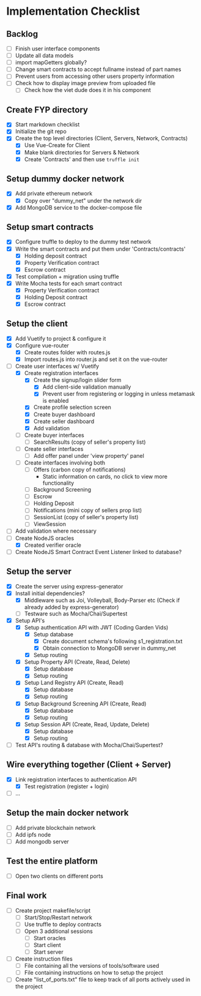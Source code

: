 # Implementation Checklist

## Backlog
- [ ] Finish user interface components
- [ ] Update all data models
- [ ] import mapGetters globally?
- [ ] Change smart contracts to accept fullname instead of part names
- [ ] Prevent users from accessing other users property information
- [ ] Check how to display image preview from uploaded file
	- [ ] Check how the viet dude does it in his component

## Create FYP directory
- [x] Start markdown checklist
- [x] Initialize the git repo
- [x] Create the top level directories (Client, Servers, Network, Contracts)
  - [x] Use Vue-Create for Client
  - [x] Make blank directories for Servers & Network
  - [x] Create 'Contracts' and then use ``` truffle init ```

## Setup dummy docker network
- [x] Add private ethereum network
  - [x] Copy over "dummy_net" under the network dir
- [x] Add MongoDB service to the docker-compose file

## Setup smart contracts
- [x] Configure truffle to deploy to the dummy test network
- [x] Write the smart contracts and put them under 'Contracts/contracts'
	- [x] Holding deposit contract
	- [x] Property Verification contract
	- [x] Escrow contract
- [x] Test compilation + migration using truffle
- [x] Write Mocha tests for each smart contract
  - [x] Property Verification contract
  - [x] Holding Deposit contract
  - [x] Escrow contract

## Setup the client
- [x] Add Vuetify to project & configure it
- [x] Configure vue-router
	- [x] Create routes folder with routes.js
	- [x] Import routes.js into router.js and set it on the vue-router
- [ ] Create user interfaces w/ Vuetify
	- [x] Create registration interfaces
		- [x] Create the signup/login slider form
			- [x] Add client-side validation manually
			- [x] Prevent user from registering or logging in unless metamask is enabled
		- [x] Create profile selection screen
		- [x] Create buyer dashboard
		- [x] Create seller dashboard
		- [x] Add validation
	- [ ] Create buyer interfaces
		- [ ] SearchResults (copy of seller's property list)
	- [ ] Create seller interfaces
		- [ ] Add offer panel under 'view property' panel
	- [ ] Create interfaces involving both
		- [ ] Offers (carbon copy of notifications)
			* Static information on cards, no click to view more functionality
		- [ ]	Background Screening
		- [ ] Escrow
		- [ ] Holding Deposit
		- [ ] Notifications (mini copy of sellers prop list)
		- [ ] SessionList (copy of seller's property list)
		- [ ] ViewSession
- [ ] Add validation where necessary
- [ ] Create NodeJS oracles
	- [x] Created verifier oracle
- [ ] Create NodeJS Smart Contract Event Listener linked to database?

## Setup the server
- [x] Create the server using express-generator
- [x] Install initial dependencies?
	- [x] Middleware such as Joi, Volleyball, Body-Parser etc (Check if already added by express-generator)
	- [ ] Testware such as Mocha/Chai/Supertest
- [x] Setup API's
	- [x] Setup authentication API with JWT (Coding Garden Vids)
		- [x] Setup database
			- [x] Create document schema's following s1_registration.txt
			- [x] Obtain connection to MongoDB server in dummy_net
		- [x] Setup routing
	- [x] Setup Property API (Create, Read, Delete)
		- [x] Setup database
		- [x] Setup routing
	- [x] Setup Land Registry API (Create, Read)
		- [x] Setup database
		- [x] Setup routing
	- [x] Setup Background Screening API (Create, Read)
		- [x] Setup database
		- [x] Setup routing
	- [x] Setup Session API (Create, Read, Update, Delete)
		- [x] Setup database
		- [x] Setup routing
- [ ] Test API's routing & database with Mocha/Chai/Supertest?

## Wire everything together (Client + Server)
- [x] Link registration interfaces to authentication API
	- [x] Test registration (register + login)
- [ ] ...

## Setup the main docker network
- [ ] Add private blockchain network
- [ ] Add ipfs node
- [ ] Add mongodb server

## Test the entire platform
- [ ] Open two clients on different ports

## Final work
- [ ] Create project makefile/script
	- [ ] Start/Stop/Restart network
	- [ ] Use truffle to deploy contracts
	- [ ] Open 3 additional sessions
		- [ ] Start oracles
		- [ ] Start client
		- [ ] Start server
- [ ] Create instruction files
  - [ ] File containing all the versions of tools/software used
  - [ ] File containing instructions on how to setup the project
- [ ] Create "list_of_ports.txt" file to keep track of all ports actively used in the project
